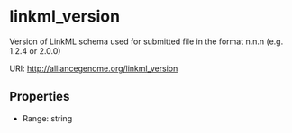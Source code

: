 # linkml_version

Version of LinkML schema used for submitted file in the format n.n.n (e.g. 1.2.4 or 2.0.0)

URI: http://alliancegenome.org/linkml_version



<!-- no inheritance hierarchy -->


## Properties

 * Range: string


